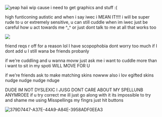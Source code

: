 ![yeap](https://github.com/user-attachments/assets/282caf8e-7e72-4785-adb8-db85a89f7027)
haii wip cause i need to get graphics and stuff :(

high funticoning autistic and when i say iwec i MEAN IT!!!! i will be super rude to u or extremely sensitive, u can still cuddle when im iwec just be careful how u act towards me ^_^ or just dont talk to me at all that works too

![](https://komarev.com/ghpvc/?username=partiesareforlosers&color=ad62dc&label=my+lab+subjects) 

friend reqs r off for a reason lol I have scopophobia dont worry too much if I dont add u I still wana be friends probanly

if we're cuddling and u wanna movw just ask me i want to cuddle more than i want to sit in my spoti WILL MOVE FOR U

if we're friends ask to make matching skins nowww also i lov egifted skins nudge nudge nudge nduge

DUDE IM NOT DYSLEXIC I JUSG DONT CARE ABOUT MY SPELLUNB ANYMROEE if u try correct me ill just go along with it its impossible to try and shame me using Misspellings my fingrs just hit buttons

![379D7447-A37E-44A9-A84E-3958ADF0EEA3](https://github.com/user-attachments/assets/824c34a7-0426-4aa1-a4c5-3c0f4a3a77b8)
